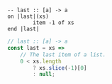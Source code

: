 ```applescript
-- last :: [a] -> a
on |last|(xs)
        item -1 of xs
end |last|
```


```javascript
// last :: [a] -> a
const last = xs =>
    // The last item of a list.
    0 < xs.length
        ? xs.slice(-1)[0]
        : null;
```
